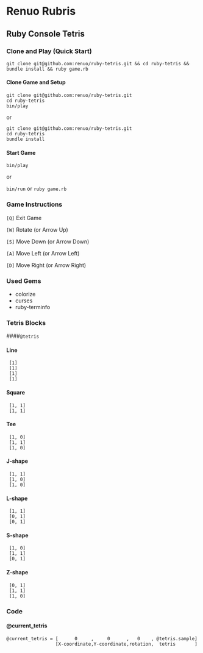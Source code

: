 # Renuo Rubris

## Ruby Console Tetris

### Clone and Play (Quick Start)

```
git clone git@github.com:renuo/ruby-tetris.git && cd ruby-tetris && bundle install && ruby game.rb
```

#### Clone Game and Setup

```
git clone git@github.com:renuo/ruby-tetris.git
cd ruby-tetris
bin/play
```

or

```
git clone git@github.com:renuo/ruby-tetris.git
cd ruby-tetris
bundle install
```

#### Start Game

```
bin/play
```

or 

`bin/run` or `ruby game.rb`

### Game Instructions

`[Q]` Exit Game

`[W]` Rotate (or Arrow Up)

`[S]` Move Down (or Arrow Down)

`[A]` Move Left (or Arrow Left)

`[D]` Move Right (or Arrow Right)

### Used Gems
* colorize
* curses
* ruby-terminfo

### Tetris Blocks
####`@tetris`

#### Line
```
 [1]
 [1]
 [1]
 [1]
```
#### Square
```
 [1, 1]
 [1, 1]
 ```
#### Tee
```
 [1, 0]
 [1, 1]
 [1, 0]
 ```
#### J-shape
```
 [1, 1]
 [1, 0]
 [1, 0]
 ```
#### L-shape
```
 [1, 1]
 [0, 1]
 [0, 1]
 ```
#### S-shape
```
 [1, 0]
 [1, 1]
 [0, 1]
```
#### Z-shape
```
 [0, 1]
 [1, 1]
 [1, 0]
```
 
### Code
 
#### @current_tetris

```
@current_tetris = [      0     ,     0      ,   0    , @tetris.sample]
                  [X-coordinate,Y-coordinate,rotation,  tetris       ]
```
